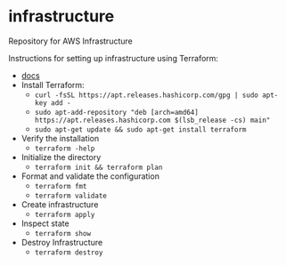 # infrastructure
Repository for AWS Infrastructure

Instructions for setting up infrastructure using Terraform:
- [docs](https://learn.hashicorp.com/collections/terraform/aws-get-started)
- Install Terraform:
  - `curl -fsSL https://apt.releases.hashicorp.com/gpg | sudo apt-key add -`
  - `sudo apt-add-repository "deb [arch=amd64] https://apt.releases.hashicorp.com $(lsb_release -cs) main"`
  - `sudo apt-get update && sudo apt-get install terraform`
- Verify the installation
  - `terraform -help`
- Initialize the directory
  - `terraform init && terraform plan`
- Format and validate the configuration
  - `terraform fmt`
  - `terraform validate`
- Create infrastructure
  - `terraform apply`
- Inspect state
  - `terraform show`
- Destroy Infrastructure
  - `terraform destroy`
